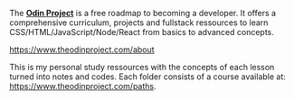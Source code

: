 The [**Odin Project**](https://www.theodinproject.com/paths) is a free roadmap to becoming a developer. It offers a comprehensive curriculum, projects and fullstack ressources to learn CSS/HTML/JavaScript/Node/React from basics to advanced concepts.

https://www.theodinproject.com/about

This is my personal study ressources with the concepts of each lesson turned into notes and codes. Each folder consists of a course available at: https://www.theodinproject.com/paths.